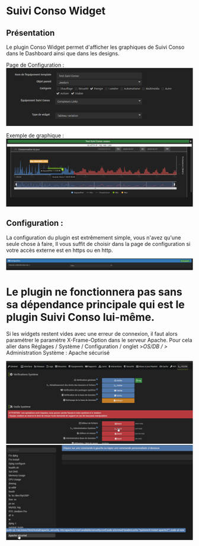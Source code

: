 # Suivi Conso Widget

## Présentation

Le plugin Conso Widget permet d'afficher les graphiques de Suivi Conso dans le Dashboard ainsi que dans les designs.

Page de Configuration : 
![Screenshot](../images/ConfigurationEquipement.png)

Exemple de graphique :
![Screenshot](../images/ExempleGraph.png)

## Configuration : 

La configuration du plugin est extrêmement simple, vous n'avez qu'une seule chose à faire, Il vous suffit de choisir dans la page de configuration si votre accès externe est en https ou en http.

![Screenshot](../images/Configuration.png)

# Le plugin ne fonctionnera pas sans sa dépendance principale qui est le plugin Suivi Conso lui-même.

Si les widgets restent vides avec une erreur de connexion, il faut alors paramétrer le paramètre X-Frame-Option dans le serveur Apache. Pour cela aller dans Réglages / Système / Configuration / onglet >_OS/DB / >_ Administration Système : Apache sécurisé

![Screenshot](../images/osdb.png)
![Screenshot](../images/apache_securise.png)
